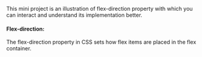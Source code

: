 This mini project is an illustration of flex-direction property with which you can interact and understand its implementation better.

#### Flex-direction: 
The flex-direction property in CSS sets how flex items are placed in the flex container.
